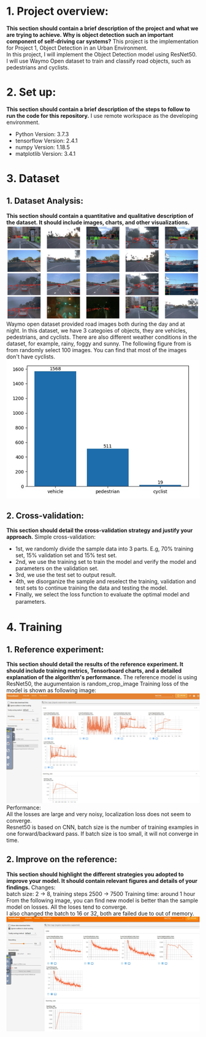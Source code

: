 # 1. Project overview: 
**This section should contain a brief description of the project and what we are trying to achieve. Why is object detection such an important component of self-driving car systems?**
This project is the implementation for Project 1, Object Detection in an Urban Environment.  
In this project, I will implement the Object Detection model using ResNet50. I will use Waymo Open dataset to train and classify road objects, such as pedestrians and cyclists. 

# 2. Set up: 
**This section should contain a brief description of the steps to follow to run the code for this repository.**
I use remote workspace as the developing environment.
- Python Version: 3.7.3
- tensorflow Version: 2.4.1
- numpy Version: 1.18.5
- matplotlib Version: 3.4.1

# 3. Dataset
## 1. Dataset Analysis: 
**This section should contain a quantitative and qualitative description of the dataset. It should include images, charts, and other visualizations.**
![](viz.jpg)
Waymo open dataset provided road images both during the day and at night. In this dataset, we have 3 categoies of objects, they are vehicles, pedestrians, and cyclists. There are also different weather conditions in the dataset, for example, rainy, foggy and sunny.
The following figure from is from randomly select 100 images. You can find that most of the images don't have cyclists.
![](numberof100image.jpg)


## 2. Cross-validation: 
**This section should detail the cross-validation strategy and justify your approach.**
Simple cross-validation:  
- 1st, we randomly divide the sample data into 3 parts.
E.g, 70% training set, 15% validation set and 15% test set.  
- 2nd, we use the training set to train the model and verify the model and parameters on the validation set.  
- 3rd, we use the test set to output result.
- 4th, we disorganize the sample and reselect the training, validation and test sets to continue training the data and testing the model. 
- Finally, we select the loss function to evaluate the optimal model and parameters.　

# 4. Training
## 1. Reference experiment: 
**This section should detail the results of the reference experiment. It should include training metrics, Tensorboard charts, and a detailed explanation of the algorithm's performance.**
The reference model is using ResNet50, the augumentaion is random_crop_image
Training loss of the model is shown as following image:
![](batch2-2500.jpg)
Performance:  
All the losses are large and very noisy, localization loss does not seem to converge.   
Resnet50 is based on CNN, batch size is the number of training examples in one forward/backward pass. If batch size is too small, it will not converge in time.

## 2. Improve on the reference: 
**This section should highlight the different strategies you adopted to improve your model. It should contain relevant figures and details of your findings.**
Changes:  
batch size: 2 -> 8,
training steps 2500 -> 7500
Training time: around 1 hour  
From the following image, you can find new model is better than the sample model on losses. All the loses tend to converge.  
I also changed the batch to 16 or 32, both are failed due to out of memory. 
![](batch8-7500.jpg)

